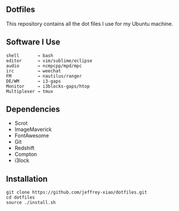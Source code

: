 ## Dotfiles
This repository contains all the dot files I use for my Ubuntu machine.

## Software I Use
```
shell       → bash
editor      → vim/sublime/eclipse
audio       → ncmpcpp/mpd/mpc
irc         → weechat
FM          → nautilus/ranger
DE/WM       → i3-gaps
Monitor     → i3blocks-gaps/htop
Multiplexer → tmux
```

## Dependencies
 - Scrot
 - ImageMaverick
 - FontAwesome
 - Git
 - Redshift
 - Compton
 - i3lock

## Installation
~~~
git clone https://github.com/jeffrey-xiao/dotfiles.git
cd dotfiles
source ./install.sh
~~~
